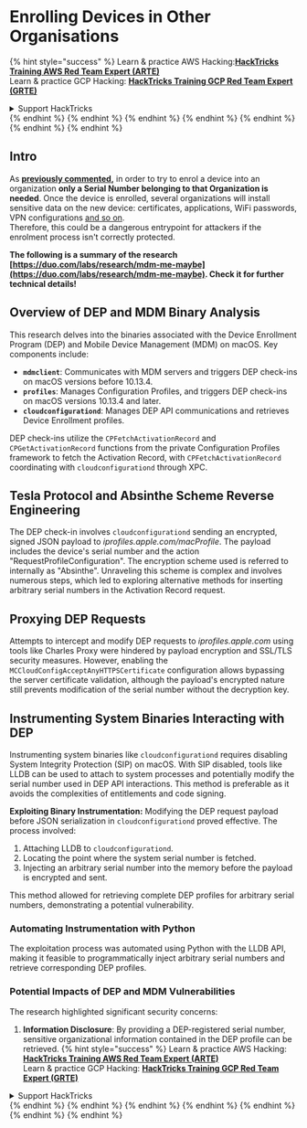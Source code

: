 # Enrolling Devices in Other Organisations

{% hint style="success" %}
Learn & practice AWS Hacking:<img src="/.gitbook/assets/arte.png" alt="" data-size="line">[**HackTricks Training AWS Red Team Expert (ARTE)**](https://training.hacktricks.xyz/courses/arte)<img src="/.gitbook/assets/arte.png" alt="" data-size="line">\
Learn & practice GCP Hacking: <img src="/.gitbook/assets/grte.png" alt="" data-size="line">[**HackTricks Training GCP Red Team Expert (GRTE)**<img src="/.gitbook/assets/grte.png" alt="" data-size="line">](https://training.hacktricks.xyz/courses/grte)

<details>

<summary>Support HackTricks</summary>

* Check the [**subscription plans**](https://github.com/sponsors/carlospolop)!
* **Join the** 💬 [**Discord group**](https://discord.gg/hRep4RUj7f) or the [**telegram group**](https://t.me/peass) or **follow** us on **Twitter** 🐦 [**@hacktricks\_live**](https://twitter.com/hacktricks\_live)**.**
* **Share hacking tricks by submitting PRs to the** [**HackTricks**](https://github.com/carlospolop/hacktricks) and [**HackTricks Cloud**](https://github.com/carlospolop/hacktricks-cloud) github repos.

</details>
{% endhint %}
{% endhint %}
{% endhint %}
{% endhint %}
{% endhint %}
{% endhint %}
{% endhint %}

## Intro

As [**previously commented**](./#what-is-mdm-mobile-device-management)**,** in order to try to enrol a device into an organization **only a Serial Number belonging to that Organization is needed**. Once the device is enrolled, several organizations will install sensitive data on the new device: certificates, applications, WiFi passwords, VPN configurations [and so on](https://developer.apple.com/enterprise/documentation/Configuration-Profile-Reference.pdf).\
Therefore, this could be a dangerous entrypoint for attackers if the enrolment process isn't correctly protected.

**The following is a summary of the research [https://duo.com/labs/research/mdm-me-maybe](https://duo.com/labs/research/mdm-me-maybe). Check it for further technical details!**

## Overview of DEP and MDM Binary Analysis

This research delves into the binaries associated with the Device Enrollment Program (DEP) and Mobile Device Management (MDM) on macOS. Key components include:

- **`mdmclient`**: Communicates with MDM servers and triggers DEP check-ins on macOS versions before 10.13.4.
- **`profiles`**: Manages Configuration Profiles, and triggers DEP check-ins on macOS versions 10.13.4 and later.
- **`cloudconfigurationd`**: Manages DEP API communications and retrieves Device Enrollment profiles.

DEP check-ins utilize the `CPFetchActivationRecord` and `CPGetActivationRecord` functions from the private Configuration Profiles framework to fetch the Activation Record, with `CPFetchActivationRecord` coordinating with `cloudconfigurationd` through XPC.

## Tesla Protocol and Absinthe Scheme Reverse Engineering

The DEP check-in involves `cloudconfigurationd` sending an encrypted, signed JSON payload to _iprofiles.apple.com/macProfile_. The payload includes the device's serial number and the action "RequestProfileConfiguration". The encryption scheme used is referred to internally as "Absinthe". Unraveling this scheme is complex and involves numerous steps, which led to exploring alternative methods for inserting arbitrary serial numbers in the Activation Record request.

## Proxying DEP Requests

Attempts to intercept and modify DEP requests to _iprofiles.apple.com_ using tools like Charles Proxy were hindered by payload encryption and SSL/TLS security measures. However, enabling the `MCCloudConfigAcceptAnyHTTPSCertificate` configuration allows bypassing the server certificate validation, although the payload's encrypted nature still prevents modification of the serial number without the decryption key.

## Instrumenting System Binaries Interacting with DEP

Instrumenting system binaries like `cloudconfigurationd` requires disabling System Integrity Protection (SIP) on macOS. With SIP disabled, tools like LLDB can be used to attach to system processes and potentially modify the serial number used in DEP API interactions. This method is preferable as it avoids the complexities of entitlements and code signing.

**Exploiting Binary Instrumentation:**
Modifying the DEP request payload before JSON serialization in `cloudconfigurationd` proved effective. The process involved:

1. Attaching LLDB to `cloudconfigurationd`.
2. Locating the point where the system serial number is fetched.
3. Injecting an arbitrary serial number into the memory before the payload is encrypted and sent.

This method allowed for retrieving complete DEP profiles for arbitrary serial numbers, demonstrating a potential vulnerability.

### Automating Instrumentation with Python

The exploitation process was automated using Python with the LLDB API, making it feasible to programmatically inject arbitrary serial numbers and retrieve corresponding DEP profiles.

### Potential Impacts of DEP and MDM Vulnerabilities

The research highlighted significant security concerns:

1. **Information Disclosure**: By providing a DEP-registered serial number, sensitive organizational information contained in the DEP profile can be retrieved.
{% hint style="success" %}
Learn & practice AWS Hacking:<img src="/.gitbook/assets/arte.png" alt="" data-size="line">[**HackTricks Training AWS Red Team Expert (ARTE)**](https://training.hacktricks.xyz/courses/arte)<img src="/.gitbook/assets/arte.png" alt="" data-size="line">\
Learn & practice GCP Hacking: <img src="/.gitbook/assets/grte.png" alt="" data-size="line">[**HackTricks Training GCP Red Team Expert (GRTE)**<img src="/.gitbook/assets/grte.png" alt="" data-size="line">](https://training.hacktricks.xyz/courses/grte)

<details>

<summary>Support HackTricks</summary>

* Check the [**subscription plans**](https://github.com/sponsors/carlospolop)!
* **Join the** 💬 [**Discord group**](https://discord.gg/hRep4RUj7f) or the [**telegram group**](https://t.me/peass) or **follow** us on **Twitter** 🐦 [**@hacktricks\_live**](https://twitter.com/hacktricks\_live)**.**
* **Share hacking tricks by submitting PRs to the** [**HackTricks**](https://github.com/carlospolop/hacktricks) and [**HackTricks Cloud**](https://github.com/carlospolop/hacktricks-cloud) github repos.

</details>
{% endhint %}
</details>
{% endhint %}
</details>
{% endhint %}
</details>
{% endhint %}
</details>
{% endhint %}
</details>
{% endhint %}
</details>
{% endhint %}

